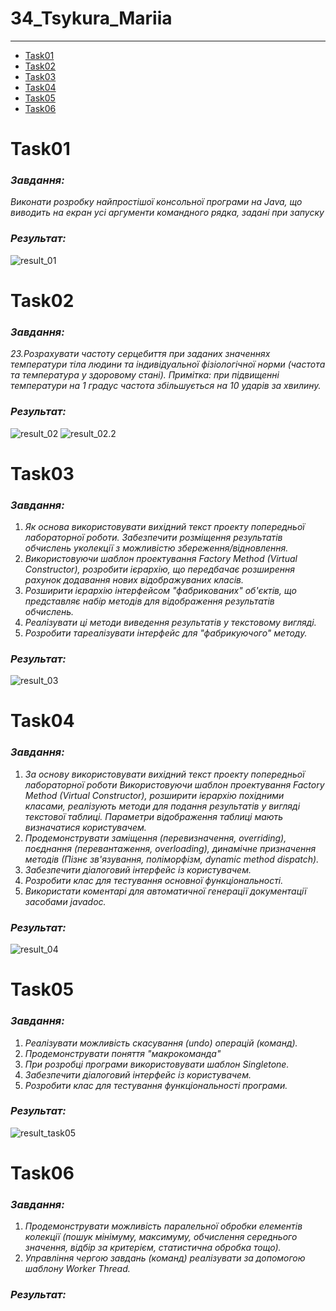 # 34_Tsykura_Mariia
---
- [Task01](README.md/#Task01)
- [Task02](README.md/#Task02)
- [Task03](README.md/#Task03)
- [Task04](README.md/#Task04)
- [Task05](README.md/#Task05)
- [Task06](README.md/#Task06)

# Task01
### *Завдання:*
*Виконати розробку найпростішої консольної програми на Java,
що виводить на екран усі аргументи командного рядка, задані при запуску*
### *Результат:*
![result_01](https://github.com/mariiatsykura/34_Tsykura_Mariia/blob/main/Task01/result_task01.png)
# Task02
### *Завдання:*
*23.Розрахувати частоту серцебиття при заданих значеннях температури тіла
людини та індивідуальної фізіологічної норми (частота та температура у
здоровому стані). Примітка: при підвищенні температури на 1 градус
частота збільшується на 10 ударів за хвилину.*
### *Результат:*
![result_02](https://github.com/mariiatsykura/34_Tsykura_Mariia/blob/main/Task02/result_02.jpeg)
![result_02.2](https://github.com/mariiatsykura/34_Tsykura_Mariia/blob/main/Task02/result_02.2.jpeg)
# Task03
### *Завдання:*
1. *Як основа використовувати вихідний текст проекту попередньої лабораторної роботи. Забезпечити розміщення результатів обчислень уколекції з можливістю збереження/відновлення.*
2. *Використовуючи шаблон проектування Factory Method (Virtual Constructor), розробити ієрархію, що передбачає розширення рахунок додавання нових відображуваних класів.*
3. *Розширити ієрархію інтерфейсом "фабрикованих" об'єктів, що представляє набір методів для відображення результатів обчислень.*
4. *Реалізувати ці методи виведення результатів у текстовому вигляді.*
5. *Розробити тареалізувати інтерфейс для "фабрикуючого" методу.*
### *Результат:*
![result_03](https://github.com/mariiatsykura/34_Tsykura_Mariia/blob/main/Task03/result_03.jpeg)
# Task04
### *Завдання:*
1. *За основу використовувати вихідний текст проекту попередньої лабораторної роботи Використовуючи шаблон проектування Factory Method
(Virtual Constructor), розширити ієрархію похідними класами, реалізують методи для подання результатів у вигляді текстової
таблиці. Параметри відображення таблиці мають визначатися користувачем.*
2. *Продемонструвати заміщення (перевизначення, overriding), поєднання (перевантаження, overloading), динамічне призначення методів
(Пізнє зв'язування, поліморфізм, dynamic method dispatch).*
3. *Забезпечити діалоговий інтерфейс із користувачем.*
4. *Розробити клас для тестування основної функціональності.*
5. *Використати коментарі для автоматичної генерації документації засобами javadoc.*
### *Результат:*
![result_04](https://github.com/mariiatsykura/34_Tsykura_Mariia/blob/main/Task04/result_04.png)
# Task05
### *Завдання:*
1. *Реалізувати можливість скасування (undo) операцій (команд).*
2. *Продемонструвати поняття "макрокоманда"*
3. *При розробці програми використовувати шаблон Singletone.*
4. *Забезпечити діалоговий інтерфейс із користувачем.*
5. *Розробити клас для тестування функціональності програми.*
### *Результат:*
![result_task05](https://github.com/mariiatsykura/34_Tsykura_Mariia/blob/main/Task05/result_05.png)
# Task06
### *Завдання:*
1. *Продемонструвати можливість паралельної обробки елементів колекції (пошук мінімуму, максимуму, обчислення середнього значення, відбір за критерієм, статистична обробка тощо).*
2. *Управління чергою завдань (команд) реалізувати за допомогою шаблону Worker Thread.*
### *Результат:*
